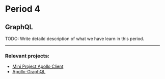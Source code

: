 # Period 4
## GraphQL

TODO: Write detaild description of what we have learn in this period.

---
### Relevant projects:
- [Mini Project Apollo Client](https://github.com/cph-an178/FullStack-JavaScript/tree/master/miniproject-client)
- [Apollo-GraphQL](https://github.com/cph-an178/FullStack-JavaScript/tree/master/Period4/apollo-graphql)
